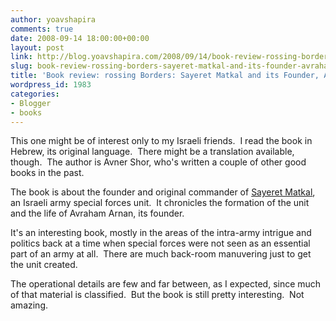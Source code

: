```yaml
---
author: yoavshapira
comments: true
date: 2008-09-14 18:00:00+00:00
layout: post
link: http://blog.yoavshapira.com/2008/09/14/book-review-rossing-borders-sayeret-matkal-and-its-founder-avraham-arnan/
slug: book-review-rossing-borders-sayeret-matkal-and-its-founder-avraham-arnan
title: 'Book review: rossing Borders: Sayeret Matkal and its Founder, Avraham Arnan'
wordpress_id: 1983
categories:
- Blogger
- books
---
```


This one might be of interest only to my Israeli friends.  I read the book in Hebrew, its original language.  There might be a translation available, though.  The author is Avner Shor, who's written a couple of other good books in the past.

  


The book is about the founder and original commander of [Sayeret Matkal](http://en.wikipedia.org/wiki/Sayeret_Matkal), an Israeli army special forces unit.  It chronicles the formation of the unit and the life of Avraham Arnan, its founder.

  


It's an interesting book, mostly in the areas of the intra-army intrigue and politics back at a time when special forces were not seen as an essential part of an army at all.  There are much back-room manuvering just to get the unit created.

  


The operational details are few and far between, as I expected, since much of that material is classified.  But the book is still pretty interesting.  Not amazing.
